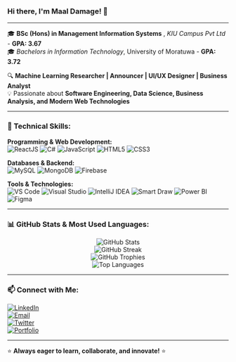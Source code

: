 ### Hi there, I'm Maal Damage! 👋

---

🎓 **BSc (Hons) in Management Information Systems**  , *KIU Campus Pvt Ltd* - **GPA: 3.67**   
🎓 *Bachelors in Information Technology*, University of Moratuwa - **GPA: 3.72**

🔍 **Machine Learning Researcher | Announcer | UI/UX Designer | Business Analyst**   
💡 Passionate about **Software Engineering, Data Science, Business Analysis, and Modern Web Technologies**

---

### 🚀 Technical Skills:

**Programming & Web Development:**  
![ReactJS](https://img.shields.io/badge/-ReactJS-61DAFB?style=for-the-badge&logo=react&logoColor=white&labelColor=black) ![C#](https://img.shields.io/badge/-C%23-239120?style=for-the-badge&logo=c-sharp&logoColor=white&labelColor=black) ![JavaScript](https://img.shields.io/badge/-JavaScript-F7DF1E?style=for-the-badge&logo=javascript&logoColor=black&labelColor=black) ![HTML5](https://img.shields.io/badge/-HTML5-E34F26?style=for-the-badge&logo=html5&logoColor=white&labelColor=black) ![CSS3](https://img.shields.io/badge/-CSS3-1572B6?style=for-the-badge&logo=css3&logoColor=white&labelColor=black)

**Databases & Backend:**  
![MySQL](https://img.shields.io/badge/-MySQL-4479A1?style=for-the-badge&logo=mysql&logoColor=white&labelColor=black) ![MongoDB](https://img.shields.io/badge/-MongoDB-47A248?style=for-the-badge&logo=mongodb&logoColor=white&labelColor=black) ![Firebase](https://img.shields.io/badge/-Firebase-FFCA28?style=for-the-badge&logo=firebase&logoColor=black&labelColor=black)

**Tools & Technologies:**  
![VS Code](https://img.shields.io/badge/-VS_Code-007ACC?style=for-the-badge&logo=visual-studio-code&logoColor=white&labelColor=black) ![Visual Studio](https://img.shields.io/badge/-Visual_Studio-5C2D91?style=for-the-badge&logo=visual-studio&logoColor=white&labelColor=black) ![IntelliJ IDEA](https://img.shields.io/badge/-IntelliJ_IDEA-000000?style=for-the-badge&logo=intellij-idea&logoColor=white&labelColor=black) ![Smart Draw](https://img.shields.io/badge/-Smart_Draw-FF5A00?style=for-the-badge&logo=draw&logoColor=white&labelColor=black) ![Power BI](https://img.shields.io/badge/-Power_BI-F2C811?style=for-the-badge&logo=power-bi&logoColor=black&labelColor=black) ![Figma](https://img.shields.io/badge/-Figma-F24E1E?style=for-the-badge&logo=figma&logoColor=white&labelColor=black)

---

### 📊 GitHub Stats & Most Used Languages:

<p align="center">
  <img src="https://github-readme-stats.vercel.app/api?username=your-github-username&show_icons=true&theme=tokyonight&count_private=true" alt="GitHub Stats"/>
  <br>
  <img src="https://github-readme-streak-stats.herokuapp.com/?user=your-github-username&theme=tokyonight" alt="GitHub Streak"/>
  <br>
  <img src="https://github-profile-trophy.vercel.app/?username=your-github-username&theme=darkhub&no-bg=true&no-frame=true&margin-w=15" alt="GitHub Trophies"/>
  <br>
  <img src="https://github-readme-stats.vercel.app/api/top-langs/?username=your-github-username&layout=compact&theme=tokyonight&langs_count=6" alt="Top Languages"/>
</p>

---

### 📫 Connect with Me:
[![LinkedIn](https://img.shields.io/badge/-LinkedIn-0077B5?style=for-the-badge&logo=linkedin&logoColor=white)](your-linkedin-url)  
[![Email](https://img.shields.io/badge/-Email-D14836?style=for-the-badge&logo=gmail&logoColor=white)](mailto:your-email@example.com)  
[![Twitter](https://img.shields.io/badge/-Twitter-1DA1F2?style=for-the-badge&logo=twitter&logoColor=white)](your-twitter-url)  
[![Portfolio](https://img.shields.io/badge/-Portfolio-000000?style=for-the-badge&logo=react&logoColor=white)](your-portfolio-url)

---

⭐ **Always eager to learn, collaborate, and innovate!** ⭐

